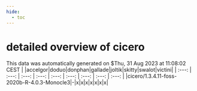 ```yaml
---
hide:
  - toc
---
```


detailed overview of cicero
===========================


This data was automatically generated on $Thu, 31 Aug 2023 at 11:08:02 CEST
| |accelgor|doduo|donphan|gallade|joltik|skitty|swalot|victini|
| :---: | :---: | :---: | :---: | :---: | :---: | :---: | :---: | :---: |
|cicero/1.3.4.11-foss-2020b-R-4.0.3-Monocle3|-|x|x|x|x|x|x|x|
